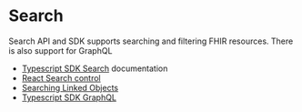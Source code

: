 # Search

Search API and SDK supports searching and filtering FHIR resources. There is also support for GraphQL

- [Typescript SDK Search](/docs/sdk/index.md#search) documentation
- [React Search control](/docs/sdk#search)
- [Searching Linked Objects](/docs/fhir-datastore/basic-fhir-search.mdx)
- [Typescript SDK GraphQL](/docs/sdk/classes/MedplumClient.md#graphql)
